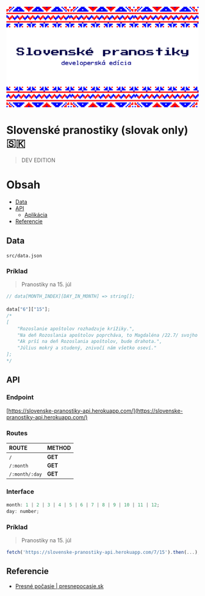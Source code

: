 <p align="center">
  <img src="https://github.com/patrikmasiar/slovenske-pranostiky/blob/main/cover.jpeg?raw=true">
</p>


# Slovenské pranostiky (slovak only) 🇸🇰
> DEV EDITION

# Obsah
* [Data](#data)
* [API](#api)
  * [Aplikácia](#endpoint) 
* [Referencie](#referencie)

## Data
`src/data.json`

### Príklad

> Pranostiky na 15. júl

```javascript
// data[MONTH_INDEX][DAY_IN_MONTH] => string[];

data["6"]["15"];
/*
[
    "Rozoslanie apoštolov rozhadzuje krížiky.",
    "Na deň Rozoslania apoštolov poprcháva, to Magdaléna /22.7/ svojho pána",
    "Ak prší na deň Rozoslania apoštolov, bude drahota.",
    "Július mokrý a studený, znivočí nám všetko oseví."
];
*/
```

## API

### Endpoint
[https://slovenske-pranostiky-api.herokuapp.com/](https://slovenske-pranostiky-api.herokuapp.com/)

### Routes

| ROUTE | METHOD |
|:-------------|:-------------|
| `/` | **GET** |
| `/:month` | **GET** |
| `/:month/:day` | **GET** |

### Interface
```javascript
month: 1 | 2 | 3 | 4 | 5 | 6 | 7 | 8 | 9 | 10 | 11 | 12;
day: number;
```

### Príklad
> Pranostiky na 15. júl

```javascript
fetch('https://slovenske-pranostiky-api.herokuapp.com/7/15').then(...);
```

## Referencie
* [Presné počasie | presnepocasie.sk](https://presnepocasie.sk/)
